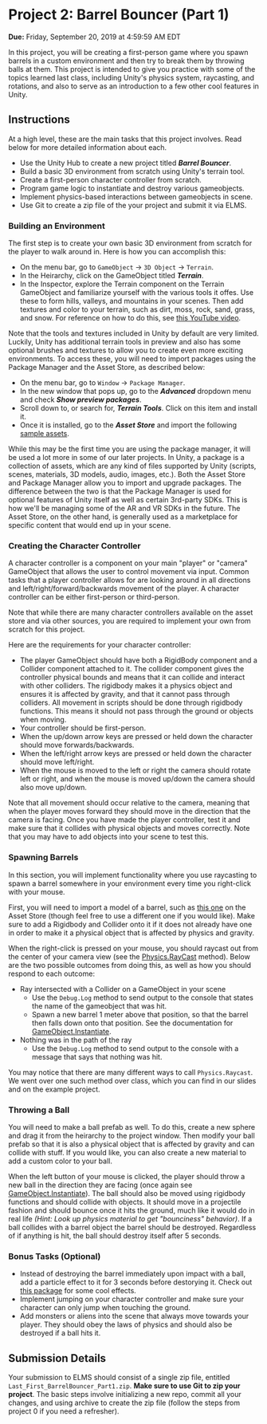 # Project 2: Barrel Bouncer (Part 1)

**Due:** Friday, September 20, 2019 at 4:59:59 AM EDT

In this project, you will be creating a first-person game where you spawn barrels in a custom environment and then try to break them by throwing balls at them. This project is intended to give you practice with some of the topics learned last class, including Unity's physics system, raycasting, and rotations, and also to serve as an introduction to a few other cool features in Unity.

## Instructions

At a high level, these are the main tasks that this project involves. Read below for more detailed information about each.

- Use the Unity Hub to create a new project titled _**Barrel Bouncer**_.
- Build a basic 3D environment from scratch using Unity's terrain tool.
- Create a first-person character controller from scratch.
- Program game logic to instantiate and destroy various gameobjects.
- Implement physics-based interactions between gameobjects in scene.
- Use Git to create a zip file of the your project and submit it via ELMS.

### Building an Environment

The first step is to create your own basic 3D environment from scratch for the player to walk around in. Here is how you can accomplish this:

- On the menu bar, go to `GameObject` -> `3D Object` -> `Terrain`.
- In the Heirarchy, click on the GameObject titled _**Terrain**_.
- In the Inspector, explore the Terrain component on the Terrain GameObject and familiarize yourself with the various tools it offes. Use these to form hills, valleys, and mountains in your scenes. Then add textures and color to your terrain, such as dirt, moss, rock, sand, grass, and snow. For reference on how to do this, see [this YouTube video](https://youtu.be/ZwlwCFz9Vvg).

Note that the tools and textures included in Unity by default are very limited. Luckily, Unity has additional terrain tools in preview and also has some optional brushes and textures to allow you to create even more exciting environments. To access these, you will need to import packages using the Package Manager and the Asset Store, as described below:

- On the menu bar, go to `Window` -> `Package Manager`.
- In the new window that pops up, go to the _**Advanced**_ dropdown menu and check _**Show preview packages**_.
- Scroll down to, or search for, _**Terrain Tools**_. Click on this item and install it.
- Once it is installed, go to the _**Asset Store**_ and import the following [sample assets](https://assetstore.unity.com/packages/2d/textures-materials/terrain-tools-sample-asset-pack-145808).

While this may be the first time you are using the package manager, it will be used a lot more in some of our later projects. In Unity, a package is a collection of assets, which are any kind of files supported by Unity (scripts, scenes, materials, 3D models, audio, images, etc.). Both the Asset Store and Package Manager allow you to import and upgrade packages. The difference between the two is that the Package Manager is used for optional features of Unity itself as well as certain 3rd-party SDKs. This is how we'll be managing some of the AR and VR SDKs in the future. The Asset Store, on the other hand, is generally used as a marketplace for specific content that would end up in your scene.

### Creating the Character Controller

A character controller is a component on your main "player" or "camera" GameObject that allows the user to control movement via input. Common tasks that a player controller allows for are looking around in all directions and left/right/forward/backwards movement of the player. A character controller can be either first-person or third-person.

Note that while there are many character controllers available on the asset store and via other sources, you are required to implement your own from scratch for this project.

Here are the requirements for your character controller:

- The player GameObject should have both a RigidBody component and a Collider component attached to it. The collider component gives the controller physical bounds and means that it can collide and interact with other colliders. The rigidbody makes it a physics object and ensures it is affected by gravity, and that it cannot pass through colliders. All movement in scripts should be done through rigidbody functions. This means it should not pass through the ground or objects when moving.
- Your controller should be first-person.
- When the up/down arrow keys are pressed or held down the character should move forwards/backwards.
- When the left/right arrow keys are pressed or held down the character should move left/right.
- When the mouse is moved to the left or right the camera should rotate left or right, and when the mouse is moved up/down the camera should also move up/down.

Note that all movement should occur relative to the camera, meaning that when the player moves forward they should move in the direction that the camera is facing. Once you have made the player controller, test it and make sure that it collides with physical objects and moves correctly. Note that you may have to add objects into your scene to test this.

### Spawning Barrels

In this section, you will implement functionality where you use raycasting to spawn a barrel somewhere in your environment every time you right-click with your mouse.

First, you will need to import a model of a barrel, such as [this one](https://assetstore.unity.com/packages/3d/props/barrels-32975) on the Asset Store (though feel free to use a different one if you would like). Make sure to add a Rigidbody and Collider onto it if it does not already have one in order to make it a physical object that is affected by physics and gravity.

When the right-click is pressed on your mouse, you should raycast out from the center of your camera view (see the [Physics.RayCast](https://docs.unity3d.com/ScriptReference/Physics.Raycast.html) method). Below are the two possible outcomes from doing this, as well as how you should respond to each outcome:

* Ray intersected with a Collider on a GameObject in your scene
  - Use the `Debug.Log` method to send output to the console that states the name of the gameobject that was hit.
  - Spawn a new barrel 1 meter above that position, so that the barrel then falls down onto that position. See the documentation for [GameObject.Instantiate](https://docs.unity3d.com/ScriptReference/Object.Instantiate.html).
* Nothing was in the path of the ray
  - Use the `Debug.Log` method to send output to the console with a message that says that nothing was hit.

You may notice that there are many different ways to call `Physics.Raycast`. We went over one such method over class, which you can find in our slides and on the example project.

### Throwing a Ball

You will need to make a ball prefab as well. To do this, create a new sphere and drag it from the heirarchy to the project window. Then modify your ball prefab so that it is also a physical object that is affected by gravity and can collide with stuff. If you would like, you can also create a new material to add a custom color to your ball.

When the left button of your mouse is clicked, the player should throw a new ball in the direction they are facing (once again see [GameObject.Instantiate](https://docs.unity3d.com/ScriptReference/Object.Instantiate.html)). The ball should also be moved using rigidbody functions and should collide with objects. It should move in a projectile fashion and should bounce once it hits the ground, much like it would do in real life _(Hint: Look up physics material to get "bounciness" behavior)_. If a ball collides with a barrel object the barrel should be destroyed. Regardless of if anything is hit, the ball should destroy itself after 5 seconds.

### Bonus Tasks (Optional)

* Instead of destroying the barrel immediately upon impact with a ball, add a particle effect to it for 3 seconds before destorying it. Check out [this package](https://assetstore.unity.com/packages/essentials/tutorial-projects/unity-particle-pack-127325) for some cool effects.
* Implement jumping on your character controller and make sure your character can only jump when touching the ground.
* Add monsters or aliens into the scene that always move towards your player. They should obey the laws of physics and should also be destroyed if a ball hits it.

## Submission Details

Your submission to ELMS should consist of a single zip file, entitled `Last_First_BarrelBouncer_Part1.zip`. **Make sure to use Git to zip your project**. The basic steps involve initializing a new repo, commit all your changes, and using archive to create the zip file (follow the steps from project 0 if you need a refresher).

